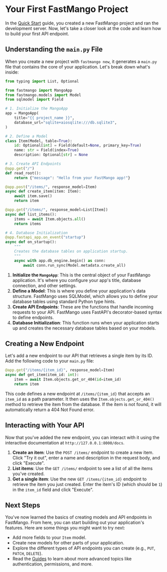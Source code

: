 # Your First FastMango Project

In the [Quick Start](./quick-start.md) guide, you created a new FastMango project and ran the development server. Now, let's take a closer look at the code and learn how to build your first API endpoint.

## Understanding the `main.py` File

When you create a new project with `fastmango new`, it generates a `main.py` file that contains the core of your application. Let's break down what's inside:

```python
from typing import List, Optional

from fastmango import MangoApp
from fastmango.models import Model
from sqlmodel import Field

# 1. Initialize the MangoApp
app = MangoApp(
    title="{{ project_name }}",
    database_url="sqlite+aiosqlite:///db.sqlite3",
)

# 2. Define a Model
class Item(Model, table=True):
    id: Optional[int] = Field(default=None, primary_key=True)
    name: str = Field(index=True)
    description: Optional[str] = None

# 3. Create API Endpoints
@app.get("/")
def read_root():
    return {"message": "Hello from your FastMango app!"}

@app.post("/items/", response_model=Item)
async def create_item(item: Item):
    await item.save()
    return item

@app.get("/items/", response_model=List[Item])
async def list_items():
    items = await Item.objects.all()
    return items

# 4. Database Initialization
@app.fastapi_app.on_event("startup")
async def on_startup():
    """
    Creates the database tables on application startup.
    """
    async with app.db_engine.begin() as conn:
        await conn.run_sync(Model.metadata.create_all)
```

1.  **Initialize the `MangoApp`**: This is the central object of your FastMango application. It's where you configure your app's title, database connection, and other settings.
2.  **Define a Model**: This is where you define your application's data structure. FastMango uses SQLModel, which allows you to define your database tables using standard Python type hints.
3.  **Create API Endpoints**: These are the functions that handle incoming requests to your API. FastMango uses FastAPI's decorator-based syntax to define endpoints.
4.  **Database Initialization**: This function runs when your application starts up and creates the necessary database tables based on your models.

## Creating a New Endpoint

Let's add a new endpoint to our API that retrieves a single item by its ID. Add the following code to your `main.py` file:

```python
@app.get("/items/{item_id}", response_model=Item)
async def get_item(item_id: int):
    item = await Item.objects.get_or_404(id=item_id)
    return item
```

This code defines a new endpoint at `/items/{item_id}` that accepts an `item_id` as a path parameter. It then uses the `Item.objects.get_or_404()` method to retrieve the item from the database. If the item is not found, it will automatically return a 404 Not Found error.

## Interacting with Your API

Now that you've added the new endpoint, you can interact with it using the interactive documentation at `http://127.0.0.1:8000/docs`.

1.  **Create an item**: Use the `POST /items/` endpoint to create a new item. Click "Try it out", enter a name and description in the request body, and click "Execute".
2.  **List items**: Use the `GET /items/` endpoint to see a list of all the items you've created.
3.  **Get a single item**: Use the new `GET /items/{item_id}` endpoint to retrieve the item you just created. Enter the item's ID (which should be `1`) in the `item_id` field and click "Execute".

## Next Steps

You've now learned the basics of creating models and API endpoints in FastMango. From here, you can start building out your application's features. Here are some things you might want to try next:

-   Add more fields to your `Item` model.
-   Create new models for other parts of your application.
-   Explore the different types of API endpoints you can create (e.g., `PUT`, `PATCH`, `DELETE`).
-   Read the [Guides](../guides/web-apis.md) to learn about more advanced topics like authentication, permissions, and more.
